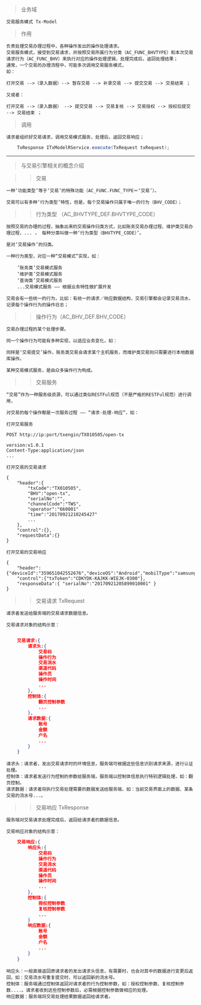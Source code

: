 >业务域

	交易服务模式 Tx-Model

>作用

	负责处理交易办理过程中，各种操作发出的操作处理请求。
	交易服务模式，接受到交易请求，并按照交易所属行为分类（AC_FUNC_BHVTYPE）和本次交易请求行为（AC_FUNC_BHV）来执行对应的操作处理逻辑，处理完成后，返回处理结果；
	通常，一个交易的办理流程中，可能多次调用交易服务模式，
	如：
	
	打开交易 -->（录入数据）--> 暂存交易 --> 补录交易 --> 提交交易 --> 交易结束 ；
	
	又或者：
	
	打开交易 -->（录入数据） --> 提交交易 --> 交易复核 --> 交易授权 --> 授权后提交 --> 交易结束 ；

>调用

	请求者组织好交易请求，调用交易模式服务，处理后，返回交易响应；
	
``` java
	TxResponse ITxModelRService.execute(TxRequest txRequest);
```

-----------

>与交易引擎相关的概念介绍

>>交易
	
	一种‘功能类型’等于‘交易’的特殊功能（AC_FUNC.FUNC_TYPE＝‘交易’）。
	
	交易可以有多种‘行为类型’特性，但是，每个交易操作只属于唯一的行为（BHV_CODE）；

>>行为类型 （AC_BHVTYPE_DEF.BHVTYPE_CODE）

	按照交易的办理的过程，抽象出来的交易操作归类方式，比如账务交易办理过程、维护类交易办理过程，... ， 每种分类叫做一种‘行为类型（BHVTYPE_CODE）’。
	
	是对‘交易操作’的归类。
	
	一种行为类型，对应一种“交易模式”实现，如：
	
		‘账务类’交易模式服务
		‘维护类’交易模式服务
		‘查询类’交易模式服务
		...交易模式服务 —— 根据业务特性做扩展开发
		
	交易会有一些统一的行为，比如：有统一的请求／响应数据结构，交易引擎都会记录交易流水，记录每个操作行为的操作日志；

>>操作行为（AC_BHV_DEF.BHV_CODE）
	
	交易办理过程的某个处理步骤。
	
	同一个操作行为可能有多种实现，以适应业务变化，如：
	
	同样是‘交易提交’操作，账务类交易会请求某个主机服务，而维护类交易则只需要进行本地数据库操作。
	
	某种交易模式服务，是由众多操作行为构成。

>>交易服务
	
	“交易”作为一种服务级资源，可以通过类似RESTFul规范（不是严格的RESTFul规范）进行调用，
	
	对交易的每个操作都是一次服务过程 —— “请求-处理-响应”，如：
	
	打开交易服务
	
	POST http://ip:port/txengin/TX010505/open-tx
	
	version:v1.0.1
	Content-Type:application/json
	...
	
	打开交易的交易请求
	
	{
		"header":{
			"txCode":"TX010505",
			"BHV":"open-tx",
			"serialNo":"",
			"channelCode":"TWS",
			"operator":"660001"
			"time":"20170921210245427"
			...
		},
		"control":{},
		"requestData":{}
	}
	
	打开交易的交易响应
	
	{
		"header":{"deviceId":"359651042552676","deviceOS":"Android","mobilType":"samsungsmdk4210","versionNo":"2.1.00"},
		"control":{"txToken":"CDKYDK-KAJKK-WIEJK-0300"},
		"responseData":{ "serialNo":"20170921205899010001" }
	}

>>交易请求 TxRequest

	请求者发送给服务端的交易请求数据信息。
	
	交易请求对象的结构示意：
	
``` json

	交易请求:{
		请求头:{
			交易码
			操作行为
			交易流水
			渠道代码
			操作员
			操作时间
			...
		},
		控制体:{
			翻页控制参数
			...
		},
		请求数据:{
			账号
			金额
			户名
			...
		}
	}
```

	请求头：请求者，发出交易请求时的环境信息，服务端可根据这些信息识别请求来源，进行认证处理。
	控制体：请求者发送行为控制的参数给服务端，服务端以控制体信息执行特别逻辑处理，如：翻页控制。
	请求数据：请求者将执行交易处理需要的数据发送给服务端，如：当前交易界面上的数据、某条交易的流水号...。
	
	
>>交易响应 TxResponse

	服务端对交易请求处理完成后，返回给请求者的数据信息。
	
	交易响应对象的结构示意：
	
``` json
	交易响应:{
		响应头:{
			交易码
			操作行为
			交易流水
			渠道代码
			操作员
			操作时间
			...
		},
		控制体:{
			授权控制参数
			复核控制参数
			...
		}
		响应数据:{
			账号
			金额
			户名
			...
		}
	}
```

	响应头：一般直接返回原请求者的发出请求头信息，有需要时，也会对其中的数据进行变更后返回，如：交易流水号重复提交时，可以返回新的流水号。
	控制体：服务端通过控制体返回对请求者的行为控制参数，如：授权控制参数、复核控制参数....。请求者收到这些控制参数后，必需根据控制参数做相应的处理。
	响应数据：服务端将交易处理结果数据返回给请求者。
	
	